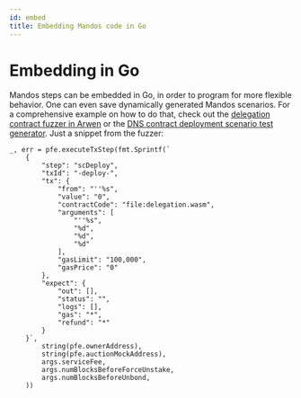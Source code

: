 ```yaml
---
id: embed
title: Embedding Mandos code in Go
---
```


# **Embedding in Go**

Mandos steps can be embedded in Go, in order to program for more flexible behavior. One can even save dynamically generated Mandos scenarios. For a comprehensive example on how to do that, check out the [delegation contract fuzzer in Arwen](https://github.com/ElrondNetwork/arwen-wasm-vm/tree/master/fuzz/delegation) or the [DNS contract deployment scenario test generator](https://github.com/ElrondNetwork/arwen-wasm-vm/tree/master/cmd/testgen/dns). Just a snippet from the fuzzer:

```
_, err = pfe.executeTxStep(fmt.Sprintf(`
	{
		"step": "scDeploy",
		"txId": "-deploy-",
		"tx": {
			"from": "''%s",
			"value": "0",
			"contractCode": "file:delegation.wasm",
			"arguments": [
				"''%s",
				"%d",
				"%d",
				"%d"
			],
			"gasLimit": "100,000",
			"gasPrice": "0"
		},
		"expect": {
			"out": [],
			"status": "",
			"logs": [],
			"gas": "*",
			"refund": "*"
		}
	}`,
		string(pfe.ownerAddress),
		string(pfe.auctionMockAddress),
		args.serviceFee,
		args.numBlocksBeforeForceUnstake,
		args.numBlocksBeforeUnbond,
	))
```
